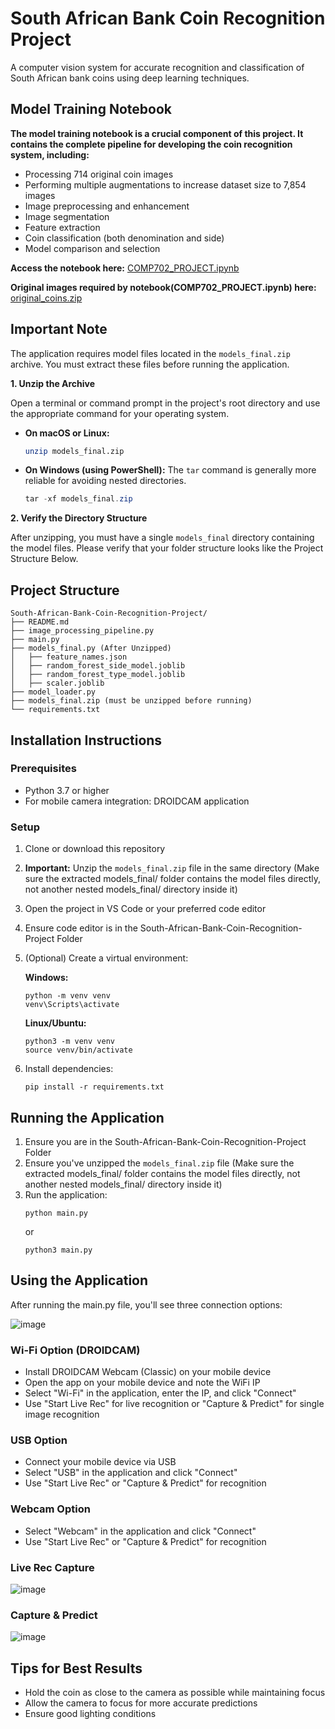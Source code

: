 # South African Bank Coin Recognition Project

A computer vision system for accurate recognition and classification of South African bank coins using deep learning techniques.

## Model Training Notebook

**The model training notebook is a crucial component of this project. It contains the complete pipeline for developing the coin recognition system, including:**

- Processing 714 original coin images
- Performing multiple augmentations to increase dataset size to 7,854 images
- Image preprocessing and enhancement
- Image segmentation
- Feature extraction
- Coin classification (both denomination and side)
- Model comparison and selection

**Access the notebook here:** [COMP702_PROJECT.ipynb](https://stuukznac-my.sharepoint.com/:u:/g/personal/221011891_stu_ukzn_ac_za/EeHjMwCz_6ZDp5CFJLoUwpEBM4FjmUMieBCVFRQb7VHkFA?e=srrRMW)

**Original images required by notebook(COMP702_PROJECT.ipynb) here:** [original_coins.zip](https://stuukznac-my.sharepoint.com/:u:/g/personal/221011891_stu_ukzn_ac_za/EWiUNrIe1m1Bn1OdoFhpce0BQzscKWbYdvpc40XVhunh9w?e=hQOszK)

## Important Note

The application requires model files located in the `models_final.zip` archive. You must extract these files before running the application.

**1. Unzip the Archive**

Open a terminal or command prompt in the project's root directory and use the appropriate command for your operating system.

* **On macOS or Linux:**
    ```bash
    unzip models_final.zip
    ```

* **On Windows (using PowerShell):** The `tar` command is generally more reliable for avoiding nested directories.
    ```powershell
    tar -xf models_final.zip
    ```

**2. Verify the Directory Structure**

After unzipping, you must have a single `models_final` directory containing the model files. Please verify that your folder structure looks like the Project Structure Below.

## Project Structure

```
South-African-Bank-Coin-Recognition-Project/
├── README.md
├── image_processing_pipeline.py
├── main.py
├── models_final.py (After Unzipped)
│   ├── feature_names.json
│   ├── random_forest_side_model.joblib
│   ├── random_forest_type_model.joblib
│   ├── scaler.joblib
├── model_loader.py
├── models_final.zip (must be unzipped before running)
└── requirements.txt
```

## Installation Instructions

### Prerequisites
- Python 3.7 or higher
- For mobile camera integration: DROIDCAM application

### Setup

1. Clone or download this repository 
2. **Important:** Unzip the `models_final.zip` file in the same directory (Make sure the extracted models_final/ folder contains the model files directly, not another nested models_final/ directory inside it)
3. Open the project in VS Code or your preferred code editor
4. Ensure code editor is in the South-African-Bank-Coin-Recognition-Project Folder
5. (Optional) Create a virtual environment:

   **Windows:**
   ```
   python -m venv venv
   venv\Scripts\activate
   ```

   **Linux/Ubuntu:**
   ```
   python3 -m venv venv
   source venv/bin/activate
   ```

6. Install dependencies:
   ```
   pip install -r requirements.txt
   ```

## Running the Application

1. Ensure you are in the South-African-Bank-Coin-Recognition-Project Folder
2. Ensure you've unzipped the `models_final.zip` file (Make sure the extracted models_final/ folder contains the model files directly, not another nested models_final/ directory inside it)
3. Run the application:
   ```
   python main.py
   ```
   or
   ```
   python3 main.py
   ```

## Using the Application

After running the main.py file, you'll see three connection options:

![image](https://github.com/user-attachments/assets/054b5d0d-a093-4de3-84c6-aab81090de3f)

### Wi-Fi Option (DROIDCAM)
- Install DROIDCAM Webcam (Classic) on your mobile device
- Open the app on your mobile device and note the WiFi IP
- Select "Wi-Fi" in the application, enter the IP, and click "Connect"
- Use "Start Live Rec" for live recognition or "Capture & Predict" for single image recognition

### USB Option
- Connect your mobile device via USB
- Select "USB" in the application and click "Connect"
- Use "Start Live Rec" or "Capture & Predict" for recognition

### Webcam Option
- Select "Webcam" in the application and click "Connect"
- Use "Start Live Rec" or "Capture & Predict" for recognition

### Live Rec Capture
![image](https://github.com/user-attachments/assets/e1e794d9-d393-48e3-a30e-24b519855d6c)

### Capture & Predict
![image](https://github.com/user-attachments/assets/119141f3-c0d7-449c-ac57-7c6bc28295f2)


## Tips for Best Results

- Hold the coin as close to the camera as possible while maintaining focus
- Allow the camera to focus for more accurate predictions
- Ensure good lighting conditions


